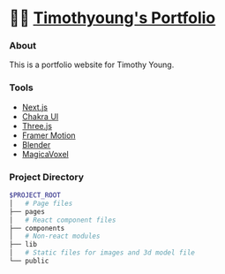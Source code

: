 # 👨‍💻 [Timothyoung's Portfolio](https://www.timothyoung97.com/)

### About

This is a portfolio website for Timothy Young.

### Tools

- [Next.js](https://nextjs.org/)
- [Chakra UI](https://chakra-ui.com/)
- [Three.js](https://threejs.org/)
- [Framer Motion](https://www.framer.com/motion/)
- [Blender](https://www.blender.org/)
- [MagicaVoxel](https://www.magicavoxel.com/)

### Project Directory

```bash
$PROJECT_ROOT
│   # Page files
├── pages
│   # React component files
├── components
│   # Non-react modules
├── lib
│   # Static files for images and 3d model file
└── public
```
